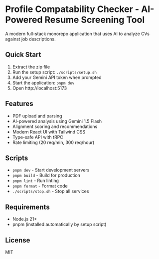 # Profile Compatability Checker - AI-Powered Resume Screening Tool

A modern full-stack monorepo application that uses AI to analyze CVs against job descriptions.

## Quick Start

1. Extract the zip file
2. Run the setup script: `./scripts/setup.sh`
3. Add your Gemini API token when prompted
4. Start the application: `pnpm dev`
5. Open http://localhost:5173

## Features

- PDF upload and parsing
- AI-powered analysis using Gemini 1.5 Flash
- Alignment scoring and recommendations
- Modern React UI with Tailwind CSS
- Type-safe API with tRPC
- Rate limiting (20 req/min, 300 req/hour)

## Scripts

- `pnpm dev` - Start development servers
- `pnpm build` - Build for production
- `pnpm lint` - Run linting
- `pnpm format` - Format code
- `./scripts/stop.sh` - Stop all services

## Requirements

- Node.js 21+
- pnpm (installed automatically by setup script)

## License

MIT
